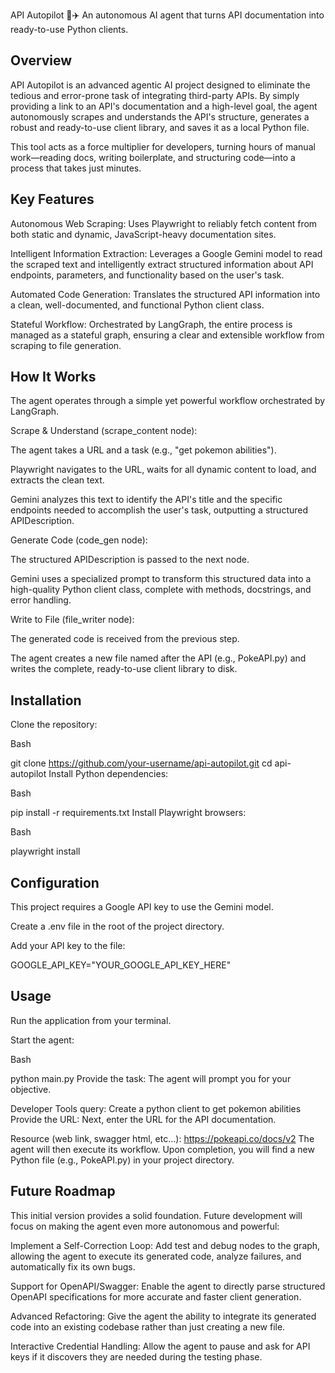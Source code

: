 API Autopilot 🤖✈️
An autonomous AI agent that turns API documentation into ready-to-use Python clients.

## Overview
API Autopilot is an advanced agentic AI project designed to eliminate the tedious and error-prone task of integrating third-party APIs. By simply providing a link to an API's documentation and a high-level goal, the agent autonomously scrapes and understands the API's structure, generates a robust and ready-to-use client library, and saves it as a local Python file.

This tool acts as a force multiplier for developers, turning hours of manual work—reading docs, writing boilerplate, and structuring code—into a process that takes just minutes.

## Key Features
Autonomous Web Scraping: Uses Playwright to reliably fetch content from both static and dynamic, JavaScript-heavy documentation sites.

Intelligent Information Extraction: Leverages a Google Gemini model to read the scraped text and intelligently extract structured information about API endpoints, parameters, and functionality based on the user's task.

Automated Code Generation: Translates the structured API information into a clean, well-documented, and functional Python client class.

Stateful Workflow: Orchestrated by LangGraph, the entire process is managed as a stateful graph, ensuring a clear and extensible workflow from scraping to file generation.

## How It Works
The agent operates through a simple yet powerful workflow orchestrated by LangGraph.

Scrape & Understand (scrape_content node):

The agent takes a URL and a task (e.g., "get pokemon abilities").

Playwright navigates to the URL, waits for all dynamic content to load, and extracts the clean text.

Gemini analyzes this text to identify the API's title and the specific endpoints needed to accomplish the user's task, outputting a structured APIDescription.

Generate Code (code_gen node):

The structured APIDescription is passed to the next node.

Gemini uses a specialized prompt to transform this structured data into a high-quality Python client class, complete with methods, docstrings, and error handling.

Write to File (file_writer node):

The generated code is received from the previous step.

The agent creates a new file named after the API (e.g., PokeAPI.py) and writes the complete, ready-to-use client library to disk.

## Installation
Clone the repository:

Bash

git clone https://github.com/your-username/api-autopilot.git
cd api-autopilot
Install Python dependencies:

Bash

pip install -r requirements.txt
Install Playwright browsers:

Bash

playwright install
## Configuration
This project requires a Google API key to use the Gemini model.

Create a .env file in the root of the project directory.

Add your API key to the file:

GOOGLE_API_KEY="YOUR_GOOGLE_API_KEY_HERE"
## Usage
Run the application from your terminal.

Start the agent:

Bash

python main.py
Provide the task: The agent will prompt you for your objective.

Developer Tools query: Create a python client to get pokemon abilities
Provide the URL: Next, enter the URL for the API documentation.

Resource (web link, swagger html, etc...): https://pokeapi.co/docs/v2
The agent will then execute its workflow. Upon completion, you will find a new Python file (e.g., PokeAPI.py) in your project directory.

## Future Roadmap
This initial version provides a solid foundation. Future development will focus on making the agent even more autonomous and powerful:

Implement a Self-Correction Loop: Add test and debug nodes to the graph, allowing the agent to execute its generated code, analyze failures, and automatically fix its own bugs.

Support for OpenAPI/Swagger: Enable the agent to directly parse structured OpenAPI specifications for more accurate and faster client generation.

Advanced Refactoring: Give the agent the ability to integrate its generated code into an existing codebase rather than just creating a new file.

Interactive Credential Handling: Allow the agent to pause and ask for API keys if it discovers they are needed during the testing phase.